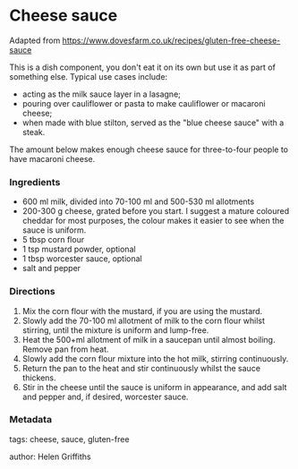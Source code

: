 # Cheese sauce

Adapted from https://www.dovesfarm.co.uk/recipes/gluten-free-cheese-sauce

This is a dish component, you don't eat it on its own but use it as part of something else. Typical use cases include:

 * acting as the milk sauce layer in a lasagne;
 * pouring over cauliflower or pasta to make cauliflower or macaroni cheese;
 * when made with blue stilton, served as the "blue cheese sauce" with a steak.
 
The amount below makes enough cheese sauce for three-to-four people to have macaroni cheese.

### Ingredients

 * 600 ml milk, divided into 70-100 ml and 500-530 ml allotments
 * 200-300 g cheese, grated before you start. I suggest a mature coloured cheddar for most purposes, the colour makes it easier to see when the sauce is uniform.
 * 5 tbsp corn flour
 * 1 tsp mustard powder, optional
 * 1 tbsp worcester sauce, optional
 * salt and pepper

### Directions

1. Mix the corn flour with the mustard, if you are using the mustard.
2. Slowly add the 70-100 ml allotment of milk to the corn flour whilst stirring, until the mixture is uniform and lump-free.
3. Heat the 500+ml allotment of milk in a saucepan until almost boiling. Remove pan from heat.
4. Slowly add the corn flour mixture into the hot milk, stirring continuously.
5. Return the pan to the heat and stir continuously whilst the sauce thickens.
6. Stir in the cheese until the sauce is uniform in appearance, and add salt and pepper and, if desired, worcester sauce.

### Metadata

tags: cheese, sauce, gluten-free

author: Helen Griffiths
